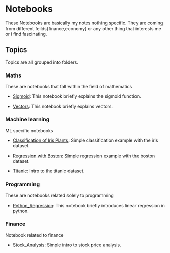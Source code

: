 # Notebooks

These Notebooks are basically my notes nothing specific. They are coming from different feilds{finance,economy} or any other thing that interests me or i find fascinating.

## Topics

Topics are all grouped into folders.

### Maths

These are notebooks that fall within the field of mathematics

- [Sigmoid](https://github.com/EteimZ/My_Notebooks/blob/master/Maths/Sigmoid.ipynb): This notebook briefly explains the sigmoid function.
 
- [Vectors](https://github.com/EteimZ/My_Notebooks/blob/master/Maths/Vectors.ipynb): This notebook briefly explains vectors.

### Machine learning

ML specific notebooks

- [Classification of Iris Plants](https://github.com/EteimZ/My_Notebooks/blob/master/ML/Classification%20of%20Iris%20Plants.ipynb): Simple classification example with the iris dataset.

- [Regression with Boston](https://github.com/EteimZ/My_Notebooks/blob/master/ML/Regression%20with%20Boston.ipynb): Simple regression example with the boston dataset.

- [Titanic](https://github.com/EteimZ/My_Notebooks/blob/master/ML/Titanic.ipynb): Intro to the titanic dataset.

### Programming

These are notebooks related solely to programming

- [Python_Regression](https://github.com/EteimZ/My_Notebooks/blob/master/Programming/Python_Regression.ipynb): This notebook briefly introduces linear regression in python.


### Finance

Notebook related to finance

- [Stock_Analysis](https://github.com/EteimZ/My_Notebooks/blob/master/Finance/Stock_Analysis.ipynb): Simple intro to stock price analysis.
